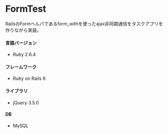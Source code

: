 # FormTest

RailsのFormヘルパであるform_withを使ったajax非同期通信をタスクアプリを作りながら実装。

#### 言語バージョン
* Ruby 2.6.4

#### フレームワーク
* Ruby on Rails 6

#### ライブラリ
* jQuery 3.5.0

#### DB
* MySQL
